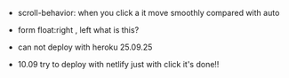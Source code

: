 - scroll-behavior: when you click a it move smoothly compared with auto

- form float:right , left what is this?

- can not deploy with heroku 25.09.25

- 10.09
  try to deploy with netlify just with click it's done!!
